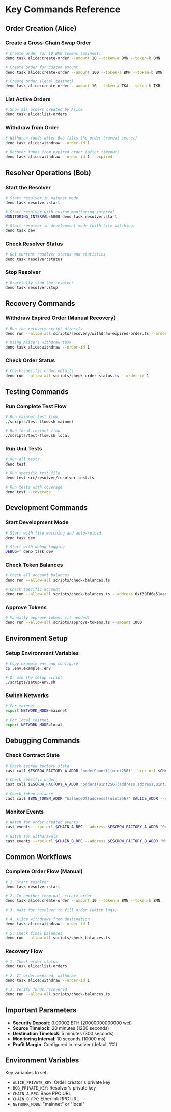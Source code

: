 # Key Commands Reference

## Order Creation (Alice)

### Create a Cross-Chain Swap Order
```bash
# Create order for 10 BMN tokens (mainnet)
deno task alice:create-order --amount 10 --token-a BMN --token-b BMN

# Create order for custom amount
deno task alice:create-order --amount 100 --token-a BMN --token-b BMN

# Create order (local testnet)
deno task alice:create-order --amount 10 --token-a TKA --token-b TKB
```

### List Active Orders
```bash
# Show all orders created by Alice
deno task alice:list-orders
```

### Withdraw from Order
```bash
# Withdraw funds after Bob fills the order (reveal secret)
deno task alice:withdraw --order-id 1

# Recover funds from expired order (after timeout)
deno task alice:withdraw --order-id 1 --expired
```

## Resolver Operations (Bob)

### Start the Resolver
```bash
# Start resolver in mainnet mode
deno task resolver:start

# Start resolver with custom monitoring interval
MONITORING_INTERVAL=5000 deno task resolver:start

# Start resolver in development mode (with file watching)
deno task dev
```

### Check Resolver Status
```bash
# Get current resolver status and statistics
deno task resolver:status
```

### Stop Resolver
```bash
# Gracefully stop the resolver
deno task resolver:stop
```

## Recovery Commands

### Withdraw Expired Order (Manual Recovery)
```bash
# Run the recovery script directly
deno run --allow-all scripts/recovery/withdraw-expired-order.ts --order-id 1

# Using Alice's withdraw task
deno task alice:withdraw --order-id 1
```

### Check Order Status
```bash
# Check specific order details
deno run --allow-all scripts/check-order-status.ts --order-id 1
```

## Testing Commands

### Run Complete Test Flow
```bash
# Run mainnet test flow
./scripts/test-flow.sh mainnet

# Run local testnet flow
./scripts/test-flow.sh local
```

### Run Unit Tests
```bash
# Run all tests
deno test

# Run specific test file
deno test src/resolver/resolver.test.ts

# Run tests with coverage
deno test --coverage
```

## Development Commands

### Start Development Mode
```bash
# Start with file watching and auto-reload
deno task dev

# Start with debug logging
DEBUG=* deno task dev
```

### Check Token Balances
```bash
# Check all account balances
deno run --allow-all scripts/check-balances.ts

# Check specific account
deno run --allow-all scripts/check-balances.ts --address 0xf39Fd6e51aad88F6F4ce6aB8827279cffFb92266
```

### Approve Tokens
```bash
# Manually approve tokens (if needed)
deno run --allow-all scripts/approve-tokens.ts --amount 1000
```

## Environment Setup

### Setup Environment Variables
```bash
# Copy example env and configure
cp .env.example .env

# Or use the setup script
./scripts/setup-env.sh
```

### Switch Networks
```bash
# For mainnet
export NETWORK_MODE=mainnet

# For local testnet
export NETWORK_MODE=local
```

## Debugging Commands

### Check Contract State
```bash
# Check escrow factory state
cast call $ESCROW_FACTORY_A_ADDR "orderCount()(uint256)" --rpc-url $CHAIN_A_RPC

# Check specific order
cast call $ESCROW_FACTORY_A_ADDR "orders(uint256)(address,address,uint256,bytes32,uint256,address)" 1 --rpc-url $CHAIN_A_RPC

# Check token balance
cast call $BMN_TOKEN_ADDR "balanceOf(address)(uint256)" $ALICE_ADDR --rpc-url $CHAIN_A_RPC
```

### Monitor Events
```bash
# Watch for order created events
cast events --rpc-url $CHAIN_A_RPC --address $ESCROW_FACTORY_A_ADDR "OrderCreated(uint256,address,address,uint256,bytes32,uint256)"

# Watch for withdrawals
cast events --rpc-url $CHAIN_B_RPC --address $ESCROW_FACTORY_B_ADDR "Withdrawn(address,uint256,bytes32)"
```

## Common Workflows

### Complete Order Flow (Manual)
```bash
# 1. Start resolver
deno task resolver:start

# 2. In another terminal, create order
deno task alice:create-order --amount 10 --token-a BMN --token-b BMN

# 3. Wait for resolver to fill order (watch logs)

# 4. Alice withdraws from destination
deno task alice:withdraw --order-id 1

# 5. Check final balances
deno run --allow-all scripts/check-balances.ts
```

### Recovery Flow
```bash
# 1. Check order status
deno task alice:list-orders

# 2. If order expired, withdraw
deno task alice:withdraw --order-id 1

# 3. Verify funds recovered
deno run --allow-all scripts/check-balances.ts
```

## Important Parameters

- **Security Deposit**: 0.00002 ETH (20000000000000 wei)
- **Source Timelock**: 20 minutes (1200 seconds)
- **Destination Timelock**: 5 minutes (300 seconds)
- **Monitoring Interval**: 10 seconds (10000 ms)
- **Profit Margin**: Configured in resolver (default 1%)

## Environment Variables

Key variables to set:
- `ALICE_PRIVATE_KEY`: Order creator's private key
- `BOB_PRIVATE_KEY`: Resolver's private key
- `CHAIN_A_RPC`: Base RPC URL
- `CHAIN_B_RPC`: Etherlink RPC URL
- `NETWORK_MODE`: "mainnet" or "local"